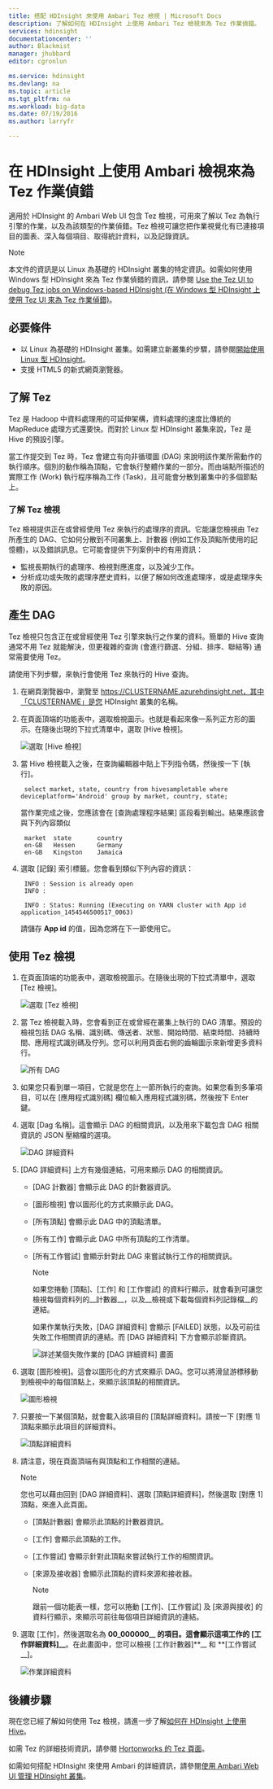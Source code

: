 ```yaml
---
title: 搭配 HDInsight 來使用 Ambari Tez 檢視 | Microsoft Docs
description: 了解如何在 HDInsight 上使用 Ambari Tez 檢視來為 Tez 作業偵錯。
services: hdinsight
documentationcenter: ''
author: Blackmist
manager: jhubbard
editor: cgronlun

ms.service: hdinsight
ms.devlang: na
ms.topic: article
ms.tgt_pltfrm: na
ms.workload: big-data
ms.date: 07/19/2016
ms.author: larryfr

---
```

# 在 HDInsight 上使用 Ambari 檢視來為 Tez 作業偵錯
適用於 HDInsight 的 Ambari Web UI 包含 Tez 檢視，可用來了解以 Tez 為執行引擎的作業，以及為該類型的作業偵錯。Tez 檢視可讓您把作業視覺化有已連接項目的圖表、深入每個項目、取得統計資料，以及記錄資訊。

> [!NOTE]
> 本文件的資訊是以 Linux 為基礎的 HDInsight 叢集的特定資訊。如需如何使用 Windows 型 HDInsight 來為 Tez 作業偵錯的資訊，請參閱 [Use the Tez UI to debug Tez jobs on Windows-based HDInsight (在 Windows 型 HDInsight 上使用 Tez UI 來為 Tez 作業偵錯)](hdinsight-debug-tez-ui.md)。
> 
> 

## 必要條件
* 以 Linux 為基礎的 HDInsight 叢集。如需建立新叢集的步驟，請參閱[開始使用 Linux 型 HDInsight](hdinsight-hadoop-linux-tutorial-get-started.md)。
* 支援 HTML5 的新式網頁瀏覽器。

## 了解 Tez
Tez 是 Hadoop 中資料處理用的可延伸架構，資料處理的速度比傳統的 MapReduce 處理方式還要快。而對於 Linux 型 HDInsight 叢集來說，Tez 是 Hive 的預設引擎。

當工作提交到 Tez 時，Tez 會建立有向非循環圖 (DAG) 來說明該作業所需動作的執行順序。個別的動作稱為頂點，它會執行整體作業的一部分。而由端點所描述的實際工作 (Work) 執行程序稱為工作 (Task)，且可能會分散到叢集中的多個節點上。

### 了解 Tez 檢視
Tez 檢視提供正在或曾經使用 Tez 來執行的處理序的資訊。它能讓您檢視由 Tez 所產生的 DAG、它如何分散到不同叢集上、計數器 (例如工作及頂點所使用的記憶體)，以及錯誤訊息。它可能會提供下列案例中的有用資訊：

* 監視長期執行的處理序、檢視對應進度，以及減少工作。
* 分析成功或失敗的處理序歷史資料，以便了解如何改進處理序，或是處理序失敗的原因。

## 產生 DAG
Tez 檢視只包含正在或曾經使用 Tez 引擎來執行之作業的資料。簡單的 Hive 查詢通常不用 Tez 就能解決，但更複雜的查詢 (會進行篩選、分組、排序、聯結等) 通常需要使用 Tez。

請使用下列步驟，來執行會使用 Tez 來執行的 Hive 查詢。

1. 在網頁瀏覽器中，瀏覽至 https://CLUSTERNAME.azurehdinsight.net，其中「CLUSTERNAME」是您 HDInsight 叢集的名稱。
2. 在頁面頂端的功能表中，選取檢視圖示。也就是看起來像一系列正方形的圖示。在隨後出現的下拉式清單中，選取 [Hive 檢視]。
   
    ![選取 [Hive 檢視]](./media/hdinsight-debug-ambari-tez-view/selecthive.png)
3. 當 Hive 檢視載入之後，在查詢編輯器中貼上下列指令碼，然後按一下 [執行]。
   
        select market, state, country from hivesampletable where deviceplatform='Android' group by market, country, state;
   
    當作業完成之後，您應該會在 [查詢處理程序結果] 區段看到輸出。結果應該會與下列內容類似
   
        market  state       country
        en-GB   Hessen      Germany
        en-GB   Kingston    Jamaica
4. 選取 [記錄] 索引標籤。您會看到類似下列內容的資訊：
   
        INFO : Session is already open
        INFO :
   
        INFO : Status: Running (Executing on YARN cluster with App id application_1454546500517_0063)
   
    請儲存 **App id** 的值，因為您將在下一節使用它。

## 使用 Tez 檢視
1. 在頁面頂端的功能表中，選取檢視圖示。在隨後出現的下拉式清單中，選取 [Tez 檢視]。
   
    ![選取 [Tez 檢視]](./media/hdinsight-debug-ambari-tez-view/selecttez.png)
2. 當 Tez 檢視載入時，您會看到正在或曾經在叢集上執行的 DAG 清單。預設的檢視包括 DAG 名稱、識別碼、傳送者、狀態、開始時間、結束時間、持續時間、應用程式識別碼及佇列。您可以利用頁面右側的齒輪圖示來新增更多資料行。
   
    ![所有 DAG](./media/hdinsight-debug-ambari-tez-view/alldags.png)
3. 如果您只看到單一項目，它就是您在上一節所執行的查詢。如果您看到多筆項目，可以在 [應用程式識別碼] 欄位輸入應用程式識別碼，然後按下 Enter 鍵。
4. 選取 [Dag 名稱]。這會顯示 DAG 的相關資訊，以及用來下載包含 DAG 相關資訊的 JSON 壓縮檔的選項。
   
    ![DAG 詳細資料](./media/hdinsight-debug-ambari-tez-view/dagdetails.png)
5. [DAG 詳細資料] 上方有幾個連結，可用來顯示 DAG 的相關資訊。
   
   * [DAG 計數器] 會顯示此 DAG 的計數器資訊。
   * [圖形檢視] 會以圖形化的方式來顯示此 DAG。
   * [所有頂點] 會顯示此 DAG 中的頂點清單。
   * [所有工作] 會顯示此 DAG 中所有頂點的工作清單。
   * [所有工作嘗試] 會顯示針對此 DAG 來嘗試執行工作的相關資訊。
     
     > [!NOTE]
     > 如果您捲動 [頂點]、[工作] 和 [工作嘗試] 的資料行顯示，就會看到可讓您檢視每個資料列的__計數器__，以及__檢視或下載每個資料列記錄檔__的連結。
     > 
     > 
     
     如果作業執行失敗，[DAG 詳細資料] 會顯示 [FAILED] 狀態，以及可前往失敗工作相關資訊的連結。而 [DAG 詳細資料] 下方會顯示診斷資訊。
     
     ![詳述某個失敗作業的 [DAG 詳細資料] 畫面](./media/hdinsight-debug-ambari-tez-view/faileddag.png)
6. 選取 [圖形檢視]。這會以圖形化的方式來顯示 DAG。您可以將滑鼠游標移動到檢視中的每個頂點上，來顯示該頂點的相關資訊。
   
    ![圖形檢視](./media/hdinsight-debug-ambari-tez-view/dagdiagram.png)
7. 只要按一下某個頂點，就會載入該項目的 [頂點詳細資料]。請按一下 [對應 1] 頂點來顯示此項目的詳細資料。
   
    ![頂點詳細資料](./media/hdinsight-debug-ambari-tez-view/vertexdetails.png)
8. 請注意，現在頁面頂端有與頂點和工作相關的連結。
   
   > [!NOTE]
   > 您也可以藉由回到 [DAG 詳細資料]、選取 [頂點詳細資料]，然後選取 [對應 1] 頂點，來進入此頁面。
   > 
   > 
   
   * [頂點計數器] 會顯示此頂點的計數器資訊。
   * [工作] 會顯示此頂點的工作。
   * [工作嘗試] 會顯示針對此頂點來嘗試執行工作的相關資訊。
   * [來源及接收器] 會顯示此頂點的資料來源和接收器。
     
     > [!NOTE]
     > 跟前一個功能表一樣，您可以捲動 [工作]、[工作嘗試] 及 [來源與接收] 的資料行顯示，來顯示可前往每個項目詳細資訊的連結。
     > 
     > 
9. 選取 [工作]，然後選取名為 **00_000000_\_ 的項目。這會顯示這項工作的 [工作詳細資料]__**。在此畫面中，您可以檢視 [工作計數器]**__ 和 **[工作嘗試\_\_]。
   
   ![作業詳細資料](./media/hdinsight-debug-ambari-tez-view/taskdetails.png)

## 後續步驟
現在您已經了解如何使用 Tez 檢視，請進一步了解[如何在 HDInsight 上使用 Hive](hdinsight-use-hive.md)。

如需 Tez 的詳細技術資訊，請參閱 [Hortonworks 的 Tez 頁面](http://hortonworks.com/hadoop/tez/)。

如需如何搭配 HDInsight 來使用 Ambari 的詳細資訊，請參閱[使用 Ambari Web UI 管理 HDInsight 叢集](hdinsight-hadoop-manage-ambari.md)。

<!---HONumber=AcomDC_0914_2016-->